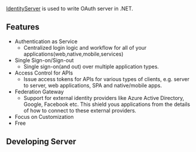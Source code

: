 [IdentityServer](http://docs.identityserver.io/en/release/) is used to write OAuth server in .NET.
## Features
* Authentication as Service
    * Centralized login logic and workflow for all of your applications(web,native,mobile,services)
* Single Sign-on/Sign-out
    * Single sign-on(and out) over multiple application types.
* Access Control for APIs
    * Issue access tokens for APIs for various types of clients, e.g. server to server, web applications, SPA and native/mobile apps.
* Federation Gateway
    * Support for external identity providers like Azure Active Directory, Google, Facebook etc. This shield yous applications from the details of how to connect to these external providers.
* Focus on Customization
* Free

## Developing Server
